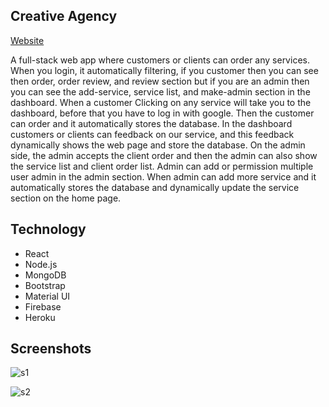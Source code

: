 ## Creative Agency

[Website](https://creative-agency-638cf.web.app/)

A full-stack web app where customers or clients can order any services. When you login, it automatically filtering, if you customer then you can see then order, order review, and review section but if you are an admin then you can see the add-service, service list, and make-admin section in the dashboard.
When a customer Clicking on any service will take you to the dashboard, before that you have to log in with google. Then the customer can order and it automatically stores the database. In the dashboard customers or clients can feedback on our service, and this feedback dynamically shows the web page and store the database. 
On the admin side, the admin accepts the client order and then the admin can also show the service list and client order list. Admin can add or permission multiple user admin in the admin section. When admin can add more service and it automatically stores the database and dynamically update the service section on the home page.






## Technology

* React
* Node.js
* MongoDB
* Bootstrap
* Material UI
* Firebase 
* Heroku

## Screenshots

![s1](https://user-images.githubusercontent.com/39863835/97079508-46550280-1616-11eb-90a2-f3e1c47b804e.jpg)


![s2](https://user-images.githubusercontent.com/39863835/97079458-de062100-1615-11eb-869b-b2528af40332.jpg)

